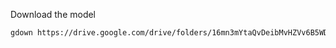 Download the model 
```bash
gdown https://drive.google.com/drive/folders/16mn3mYtaQvDeibMvHZVv6B5WDgKvKVD1?usp=sharing -O model --folder
```